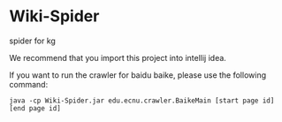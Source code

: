 Wiki-Spider
===========

spider for kg

We recommend that you import this project into intellij idea.

If you want to run the crawler for baidu baike, please use the following command:
```
java -cp Wiki-Spider.jar edu.ecnu.crawler.BaikeMain [start page id] [end page id]
```
